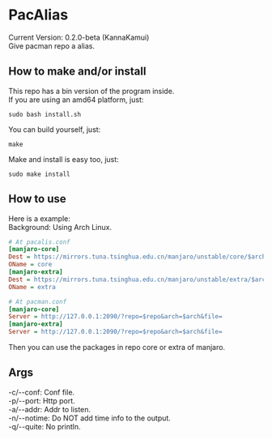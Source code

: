 <!--
 * @Author: FunctionSir
 * @License: AGPLv3
 * @Date: 2023-10-27 17:43:29
 * @LastEditTime: 2024-01-11 23:38:28
 * @LastEditors: FunctionSir
 * @Description: README
 * @FilePath: /PacAlias/README.md
-->
# PacAlias

Current Version: 0.2.0-beta (KannaKamui)  
Give pacman repo a alias.  

## How to make and/or install

This repo has a bin version of the program inside.  
If you are using an amd64 platform, just:  

```shell
sudo bash install.sh
```

You can build yourself, just:  

```shell
make
```

Make and install is easy too, just:  

```shell
sudo make install
```

## How to use

Here is a example:  
Background: Using Arch Linux.  

```ini
# At pacalis.conf
[manjaro-core]
Dest = https://mirrors.tuna.tsinghua.edu.cn/manjaro/unstable/core/$arch
OName = core
[manjaro-extra]
Dest = https://mirrors.tuna.tsinghua.edu.cn/manjaro/unstable/extra/$arch
OName = extra
```

```ini
# At pacman.conf
[manjaro-core]
Server = http://127.0.0.1:2090/?repo=$repo&arch=$arch&file=
[manjaro-extra]
Server = http://127.0.0.1:2090/?repo=$repo&arch=$arch&file=
```

Then you can use the packages in repo core or extra of manjaro.  

## Args

-c/--conf: Conf file.  
-p/--port: Http port.  
-a/--addr: Addr to listen.  
-n/--notime: Do NOT add time info to the output.  
-q/--quite: No println.  
